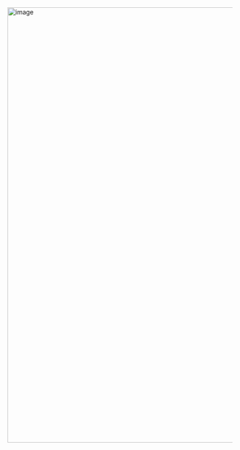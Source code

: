 <img width="811" height="975" alt="image" src="https://github.com/user-attachments/assets/e5f93a82-ac1c-41a7-bea1-03de1b4fded0" />
